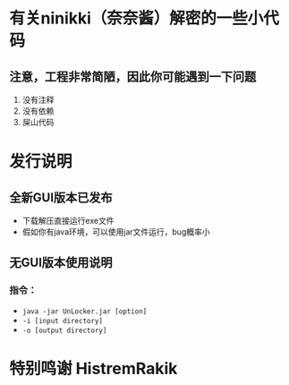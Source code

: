 # 有关ninikki（奈奈酱）解密的一些小代码
## 注意，工程非常简陋，因此你可能遇到一下问题
1. 没有注释
2. 没有依赖
3. 屎山代码
# 发行说明
## 全新GUI版本已发布
- 下载解压直接运行exe文件
- 假如你有java环境，可以使用jar文件运行，bug概率小
## 无GUI版本使用说明
### 指令：
- ` java -jar UnLocker.jar [option] `
- ` -i [input directory] `
- ` -o [output directory] `
# 特别鸣谢 HistremRakik
